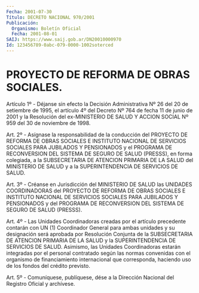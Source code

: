 ```yaml
---
Fecha: 2001-07-30
Título: DECRETO NACIONAL 970/2001
Publicación:
  Organismo: Boletín Oficial
  Fecha: 2001-08-01
SAIJ: https://www.saij.gob.ar/DN20010000970
Id: 123456789-0abc-079-0000-1002soterced
---
```

# PROYECTO DE REFORMA DE OBRAS SOCIALES.

<a id="1"></a>
Artículo 1º - Déjanse sin efecto la Decisión Administrativa Nº 26 del 20 de setiembre de 1995, el artículo 4º del Decreto Nº 764 de fecha 11 de junio de 2001 y la Resolución del ex-MINISTERIO DE SALUD Y ACCION SOCIAL Nº 959 del 30 de noviembre de 1998.

<a id="2"></a>
Art. 2º - Asígnase la responsabilidad de la conducción del PROYECTO DE REFORMA DE OBRAS SOCIALES E INSTITUTO NACIONAL DE SERVICIOS SOCIALES PARA JUBILADOS Y PENSIONADOS y el PROGRAMA DE RECONVERSION DEL SISTEMA DE SEGURO DE SALUD (PRESSS), en forma colegiada, a la SUBSECRETARIA DE ATENCION PRIMARIA DE LA SALUD del MINISTERIO DE SALUD y a la SUPERINTENDENCIA DE SERVICIOS DE SALUD.

<a id="3"></a>
Art. 3º - Créanse en Jurisdicción del MINISTERIO DE SALUD las UNIDADES COORDINADORAS del PROYECTO DE REFORMA DE OBRAS SOCIALES E INSTITUTO NACIONAL DE SERVICIOS SOCIALES PARA JUBILADOS Y PENSIONADOS y del PROGRAMA DE RECONVERSION DEL SISTEMA DE SEGURO DE SALUD (PRESSS).

<a id="4"></a>
Art. 4º - Las Unidades Coordinadoras creadas por el artículo precedente contarán con UN (1) Coordinador General para ambas unidades y su designación será aprobada por Resolución Conjunta de la SUBSECRETARIA DE ATENCION PRIMARIA DE LA SALUD y la SUPERINTENDENCIA DE SERVICIOS DE SALUD. Asimismo, las Unidades Coordinadoras estarán integradas por el personal contratado según las normas convenidas con el organismo de financiamiento internacional que corresponda, haciendo uso de los fondos del crédito previsto.

<a id="5"></a>
Art. 5º - Comuníquese, publíquese, dése a la Dirección Nacional del Registro Oficial y archívese.
